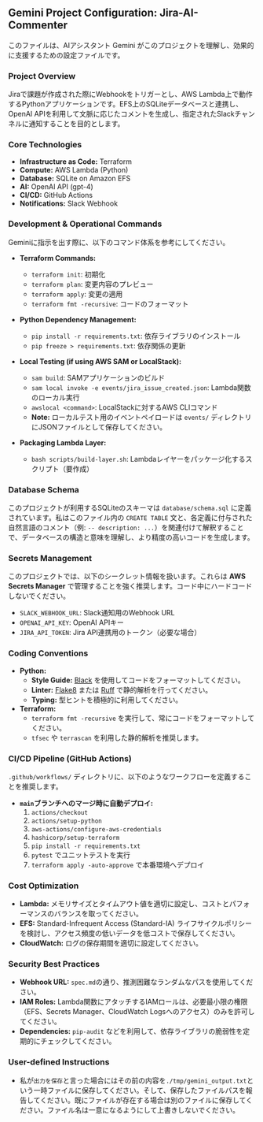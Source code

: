 ## Gemini Project Configuration: Jira-AI-Commenter

このファイルは、AIアシスタント Gemini がこのプロジェクトを理解し、効果的に支援するための設定ファイルです。

### Project Overview

Jiraで課題が作成された際にWebhookをトリガーとし、AWS Lambda上で動作するPythonアプリケーションです。EFS上のSQLiteデータベースと連携し、OpenAI APIを利用して文脈に応じたコメントを生成し、指定されたSlackチャンネルに通知することを目的とします。

### Core Technologies

- **Infrastructure as Code:** Terraform
- **Compute:** AWS Lambda (Python)
- **Database:** SQLite on Amazon EFS
- **AI:** OpenAI API (gpt-4)
- **CI/CD:** GitHub Actions
- **Notifications:** Slack Webhook

### Development & Operational Commands

Geminiに指示を出す際に、以下のコマンド体系を参考にしてください。

- **Terraform Commands:**
  - `terraform init`: 初期化
  - `terraform plan`: 変更内容のプレビュー
  - `terraform apply`: 変更の適用
  - `terraform fmt -recursive`: コードのフォーマット

- **Python Dependency Management:**
  - `pip install -r requirements.txt`: 依存ライブラリのインストール
  - `pip freeze > requirements.txt`: 依存関係の更新

- **Local Testing (if using AWS SAM or LocalStack):**
  - `sam build`: SAMアプリケーションのビルド
  - `sam local invoke -e events/jira_issue_created.json`: Lambda関数のローカル実行
  - `awslocal <command>`: LocalStackに対するAWS CLIコマンド
  - **Note:** ローカルテスト用のイベントペイロードは `events/` ディレクトリにJSONファイルとして保存してください。

- **Packaging Lambda Layer:**
  - `bash scripts/build-layer.sh`: Lambdaレイヤーをパッケージ化するスクリプト（要作成）

### Database Schema

このプロジェクトが利用するSQLiteのスキーマは `database/schema.sql` に定義されています。私はこのファイル内の `CREATE TABLE` 文と、各定義に付与された自然言語のコメント（例: `-- description: ...`）を関連付けて解釈することで、データベースの構造と意味を理解し、より精度の高いコードを生成します。

### Secrets Management

このプロジェクトでは、以下のシークレット情報を扱います。これらは **AWS Secrets Manager** で管理することを強く推奨します。コード中にハードコードしないでください。

- `SLACK_WEBHOOK_URL`: Slack通知用のWebhook URL
- `OPENAI_API_KEY`: OpenAI APIキー
- `JIRA_API_TOKEN`: Jira API連携用のトークン（必要な場合）

### Coding Conventions

- **Python:**
  - **Style Guide:** [Black](https://github.com/psf/black) を使用してコードをフォーマットしてください。
  - **Linter:** [Flake8](https://flake8.pycqa.org/en/latest/) または [Ruff](https://github.com/astral-sh/ruff) で静的解析を行ってください。
  - **Typing:** 型ヒントを積極的に利用してください。
- **Terraform:**
  - `terraform fmt -recursive` を実行して、常にコードをフォーマットしてください。
  - `tfsec` や `terrascan` を利用した静的解析を推奨します。

### CI/CD Pipeline (GitHub Actions)

`.github/workflows/` ディレクトリに、以下のようなワークフローを定義することを推奨します。

- **`main`ブランチへのマージ時に自動デプロイ:**
  1. `actions/checkout`
  2. `actions/setup-python`
  3. `aws-actions/configure-aws-credentials`
  4. `hashicorp/setup-terraform`
  5. `pip install -r requirements.txt`
  6. `pytest` でユニットテストを実行
  7. `terraform apply -auto-approve` で本番環境へデプロイ

### Cost Optimization

- **Lambda:** メモリサイズとタイムアウト値を適切に設定し、コストとパフォーマンスのバランスを取ってください。
- **EFS:** Standard-Infrequent Access (Standard-IA) ライフサイクルポリシーを検討し、アクセス頻度の低いデータを低コストで保存してください。
- **CloudWatch:** ログの保存期間を適切に設定してください。

### Security Best Practices

- **Webhook URL:** `spec.md`の通り、推測困難なランダムなパスを使用してください。
- **IAM Roles:** Lambda関数にアタッチするIAMロールは、必要最小限の権限（EFS、Secrets Manager、CloudWatch Logsへのアクセス）のみを許可してください。
- **Dependencies:** `pip-audit` などを利用して、依存ライブラリの脆弱性を定期的にチェックしてください。

### User-defined Instructions

- 私が`出力を保存`と言った場合にはその前の内容を`./tmp/gemini_output.txt`という一時ファイルに保存してください。そして、保存したファイルパスを報告してください。既にファイルが存在する場合は別のファイルに保存してください。ファイル名は一意になるようにして上書きしないでください。
